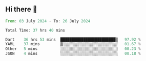 ## Hi there 👋

<!--START_SECTION:waka-->

```rust
From: 03 July 2024 - To: 26 July 2024

Total Time: 37 hrs 40 mins

Dart    36 hrs 53 mins  ████████████████████████▒   97.92 %
YAML    37 mins         ▒░░░░░░░░░░░░░░░░░░░░░░░░   01.67 %
Other   5 mins          ░░░░░░░░░░░░░░░░░░░░░░░░░   00.23 %
JSON    4 mins          ░░░░░░░░░░░░░░░░░░░░░░░░░   00.18 %
```

<!--END_SECTION:waka-->

<!--
**mathiskakal/mathiskakal** is a ✨ _special_ ✨ repository because its `README.md` (this file) appears on your GitHub profile.

Here are some ideas to get you started:

- 🔭 I’m currently working on ...
- 🌱 I’m currently learning ...
- 👯 I’m looking to collaborate on ...
- 🤔 I’m looking for help with ...
- 💬 Ask me about ...
- 📫 How to reach me: ...
- 😄 Pronouns: ...
- ⚡ Fun fact: ...
-->
